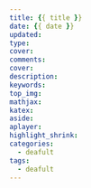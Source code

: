 ```yaml
---
title: {{ title }}
date: {{ date }}
updated: 
type: 
cover:
comments:
cover:
description: 
keywords:
top_img: 
mathjax:
katex:
aside:
aplayer:
highlight_shrink:
categories: 
  - deafult
tags:
  - deafult
---
```

